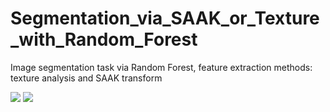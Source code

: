 # Segmentation_via_SAAK_or_Texture_with_Random_Forest
Image segmentation task via Random Forest, feature extraction methods: texture analysis and SAAK transform 

![](https://github.com/TianYe2017/Segmentation_via_SAAK_or_Texture_with_Random_Forest/blob/master/description1.png)
![](https://github.com/TianYe2017/Segmentation_via_SAAK_or_Texture_with_Random_Forest/blob/master/description2.png)
